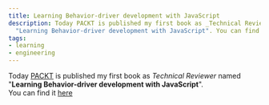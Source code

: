 ```yaml
---
title: Learning Behavior-driver development with JavaScript
description: Today PACKT is published my first book as _Technical Reviewer_ named
  "Learning Behavior-driver development with JavaScript". You can find it here
tags:
- learning
- engineering
---
```



Today [PACKT](https://www.packtpub.com) is published my first book as _Technical Reviewer_ named "**Learning Behavior-driver development with JavaScript**".   
You can find it [here](https://www.packtpub.com/application-development/learning-behavior-driven-development-javascript)